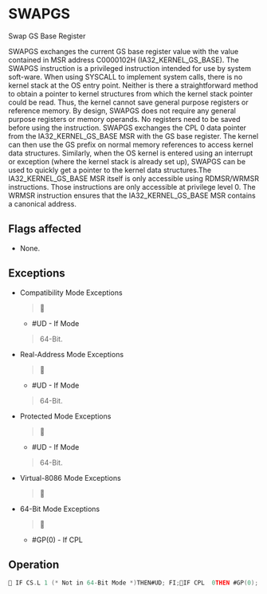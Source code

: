 # SWAPGS

Swap GS Base Register

SWAPGS exchanges the current GS base register value with the value contained in MSR address C0000102H (IA32_KERNEL_GS_BASE).
The SWAPGS instruction is a privileged instruction intended for use by system soft-ware.
When using SYSCALL to implement system calls, there is no kernel stack at the OS entry point.
Neither is there a straightforward method to obtain a pointer to kernel structures from which the kernel stack pointer could be read.
Thus, the kernel cannot save general purpose registers or reference memory.
By design, SWAPGS does not require any general purpose registers or memory operands.
No registers need to be saved before using the instruction.
SWAPGS exchanges the CPL 0 data pointer from the IA32_KERNEL_GS_BASE MSR with the GS base register.
The kernel can then use the GS prefix on normal memory references to access kernel data structures.
Similarly, when the OS kernel is entered using an interrupt or exception (where the kernel stack is already set up), SWAPGS can be used to quickly get a pointer to the kernel data structures.The IA32_KERNEL_GS_BASE MSR itself is only accessible using RDMSR/WRMSR instructions.
Those instructions are only accessible at privilege level 0.
The WRMSR instruction ensures that the IA32_KERNEL_GS_BASE MSR contains a canonical address.

## Flags affected

- None.

## Exceptions

- Compatibility Mode Exceptions
  > 
  >  
  - #UD - If Mode
  > 64-Bit.
- Real-Address Mode Exceptions
  > 
  >  
  - #UD - If Mode
  > 64-Bit.
- Protected Mode Exceptions
  > 
  >  
  - #UD - If Mode
  > 64-Bit.
- Virtual-8086 Mode Exceptions
  > 
  >  
- 64-Bit Mode Exceptions
  > 
  >  
  - #GP(0) - If CPL

## Operation

```C
 IF CS.L 1 (* Not in 64-Bit Mode *)THEN#UD; FI;IF CPL  0THEN #GP(0); FI;tmp := GS.base;GS.base := IA32_KERNEL_GS_BASE;IA32_KERNEL_GS_BASE := tmp;
```
